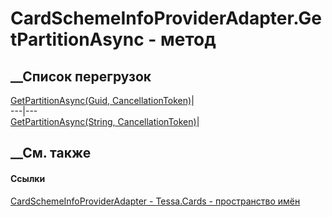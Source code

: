 # CardSchemeInfoProviderAdapter.GetPartitionAsync - метод
##  __Список перегрузок
[GetPartitionAsync(Guid,
CancellationToken)](M_Tessa_Cards_CardSchemeInfoProviderAdapter_GetPartitionAsync.htm)|  
---|---  
[GetPartitionAsync(String,
CancellationToken)](M_Tessa_Cards_CardSchemeInfoProviderAdapter_GetPartitionAsync_1.htm)|  
## __См. также
#### Ссылки
[CardSchemeInfoProviderAdapter -
](T_Tessa_Cards_CardSchemeInfoProviderAdapter.htm)
[Tessa.Cards - пространство имён](N_Tessa_Cards.htm)
